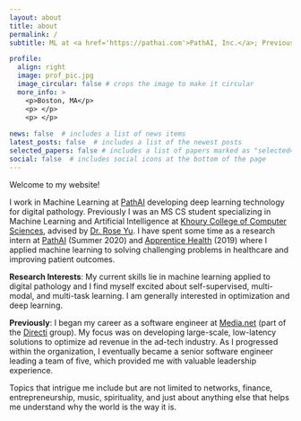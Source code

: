 ```yaml
---
layout: about
title: about
permalink: /
subtitle: ML at <a href='https://pathai.com'>PathAI, Inc.</a>; Previously MS CS at Northeastern, Directi 

profile:
  align: right
  image: prof_pic.jpg
  image_circular: false # crops the image to make it circular
  more_info: >
    <p>Boston, MA</p>
    <p> </p>
    <p> </p>
    
news: false  # includes a list of news items
latest_posts: false  # includes a list of the newest posts
selected_papers: false # includes a list of papers marked as "selected={true}"
social: false  # includes social icons at the bottom of the page
---
```


Welcome to my website!

I work in Machine Learning at [PathAI](https://pathai.com) developing deep learning technology for digital pathology. Previously I was an MS CS student specializing in Machine Learning and Artificial Intelligence at [Khoury College of Computer Sciences](https://khoury.northeastern.edu/), advised by [Dr. Rose Yu](http://roseyu.com/). I have spent some time as a research intern at [PathAI](https://pathai.com) (Summer 2020) and [Apprentice Health](https://apprenticehealth.com) (2019) where I applied machine learning to solving challenging problems in healthcare and improving patient outcomes.

**Research Interests**:
My current skills lie in machine learning applied to digital pathology and I find myself excited about self-supervised, multi-modal, and multi-task learning. I am generally interested in optimization and deep learning.

**Previously**: I began my career as a software engineer at [Media.net](https://media.net) (part of the [Directi](https://directi.com) group). My focus was on developing large-scale, low-latency solutions to optimize ad revenue in the ad-tech industry. As I progressed within the organization, I eventually became a senior software engineer leading a team of five, which provided me with valuable leadership experience.


Topics that intrigue me include but are not limited to networks, finance, entrepreneurship, music, spirituality, and just about anything else that helps me understand why the world is the way it is.